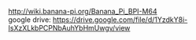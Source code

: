 http://wiki.banana-pi.org/Banana_Pi_BPI-M64  
google drive: https://drive.google.com/file/d/1YzdkY8i-IsXzXLkbPCPNbAuhYbHmUwgv/view  

